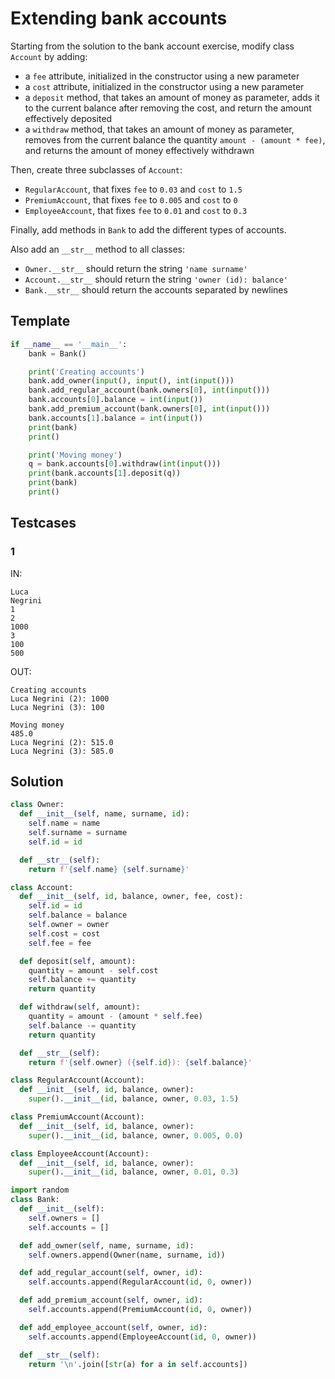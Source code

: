 # Extending bank accounts

Starting from the solution to the bank account exercise, modify class `Account` by adding:
- a `fee` attribute, initialized in the constructor using a new parameter
- a `cost` attribute, initialized in the constructor using a new parameter
- a `deposit` method, that takes an amount of money as parameter, adds it to the current balance after removing the cost, and return the amount effectively deposited
- a `withdraw` method, that takes an amount of money as parameter, removes from the current balance the quantity `amount - (amount * fee)`, and returns the amount of money effectively withdrawn

Then, create three subclasses of `Account`:
- `RegularAccount`, that fixes `fee` to `0.03` and `cost` to `1.5`
- `PremiumAccount`, that fixes `fee` to `0.005` and `cost` to `0`
- `EmployeeAccount`, that fixes `fee` to `0.01` and `cost` to `0.3`

Finally, add methods in `Bank` to add the different types of accounts.

Also add an `__str__` method to all classes:
- `Owner.__str__` should return the string `'name surname'`
- `Account.__str__` should return the string `'owner (id): balance'`
- `Bank.__str__` should return the accounts separated by newlines

## Template

```py
if __name__ == '__main__':
    bank = Bank()

    print('Creating accounts')
    bank.add_owner(input(), input(), int(input()))
    bank.add_regular_account(bank.owners[0], int(input()))
    bank.accounts[0].balance = int(input())
    bank.add_premium_account(bank.owners[0], int(input()))
    bank.accounts[1].balance = int(input())
    print(bank)
    print()

    print('Moving money')
    q = bank.accounts[0].withdraw(int(input()))
    print(bank.accounts[1].deposit(q))
    print(bank)
    print()
```

## Testcases

### 1

IN:
```
Luca
Negrini
1
2
1000
3
100
500
```

OUT:
```
Creating accounts
Luca Negrini (2): 1000
Luca Negrini (3): 100

Moving money
485.0
Luca Negrini (2): 515.0
Luca Negrini (3): 585.0
```

## Solution

```py
class Owner:
  def __init__(self, name, surname, id):
    self.name = name
    self.surname = surname
    self.id = id

  def __str__(self):
    return f'{self.name} {self.surname}'

class Account:
  def __init__(self, id, balance, owner, fee, cost):
    self.id = id
    self.balance = balance
    self.owner = owner
    self.cost = cost
    self.fee = fee

  def deposit(self, amount):
    quantity = amount - self.cost
    self.balance += quantity
    return quantity

  def withdraw(self, amount):
    quantity = amount - (amount * self.fee)
    self.balance -= quantity
    return quantity

  def __str__(self):
    return f'{self.owner} ({self.id}): {self.balance}'

class RegularAccount(Account):
  def __init__(self, id, balance, owner):
    super().__init__(id, balance, owner, 0.03, 1.5)

class PremiumAccount(Account):
  def __init__(self, id, balance, owner):
    super().__init__(id, balance, owner, 0.005, 0.0)

class EmployeeAccount(Account):
  def __init__(self, id, balance, owner):
    super().__init__(id, balance, owner, 0.01, 0.3)

import random
class Bank:
  def __init__(self):
    self.owners = []
    self.accounts = []

  def add_owner(self, name, surname, id):
    self.owners.append(Owner(name, surname, id))

  def add_regular_account(self, owner, id):
    self.accounts.append(RegularAccount(id, 0, owner))

  def add_premium_account(self, owner, id):
    self.accounts.append(PremiumAccount(id, 0, owner))

  def add_employee_account(self, owner, id):
    self.accounts.append(EmployeeAccount(id, 0, owner))

  def __str__(self):
    return '\n'.join([str(a) for a in self.accounts])
```
